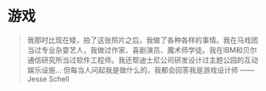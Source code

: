 # 游戏

>我那时比现在矮，拍了这张照片之后，我做了各种各样的事情。我在马戏团当过专业杂耍艺人，我做过作家、喜剧演员、魔术师学徒。我在IBM和贝尔通信研究所当过软件工程师。我还帮迪士尼公司研发设计过主题公园的互动娱乐设施...
>但每当人问起我是做什么的，我都会回答我是游戏设计师
>——Jesse Schell